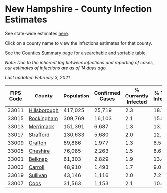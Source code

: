 # New Hampshire - County Infection Estimates

See state-wide estimates [here](/infections/us-nh).

Click on a county name to view the infections estimates for that county.

See the [Counties Summary](/infections/summary-counties) page for a searchable and sortable table.

*Note: Due to the inherent lag between infections and reporting of cases, our estimates of infections are as of 14 days ago.*

*Last updated: February 3, 2021*

|   FIPS Code |                       County |   Population |   Confirmed Cases |   % Currently Infected |   % Total Infected |
|-------------|------------------------------|--------------|-------------------|------------------------|--------------------|
|       33011 | [Hillsborough](hillsborough) |      417,025 |            25,719 |                    2.3 |               18.7 |
|       33015 |     [Rockingham](rockingham) |      309,769 |            16,103 |                    2.1 |               15.8 |
|       33013 |       [Merrimack](merrimack) |      151,391 |             6,687 |                    1.3 |               13.1 |
|       33017 |       [Strafford](strafford) |      130,633 |             5,680 |                    2.0 |               12.7 |
|       33009 |           [Grafton](grafton) |       89,886 |             1,977 |                    1.3 |                6.5 |
|       33005 |         [Cheshire](cheshire) |       76,085 |             2,263 |                    1.5 |                8.6 |
|       33001 |           [Belknap](belknap) |       61,303 |             2,829 |                    1.9 |               13.4 |
|       33003 |           [Carroll](carroll) |       48,910 |             1,493 |                    1.7 |                9.0 |
|       33019 |         [Sullivan](sullivan) |       43,146 |             1,116 |                    2.0 |                7.2 |
|       33007 |                 [Coos](coos) |       31,563 |             1,153 |                    2.1 |               10.4 |